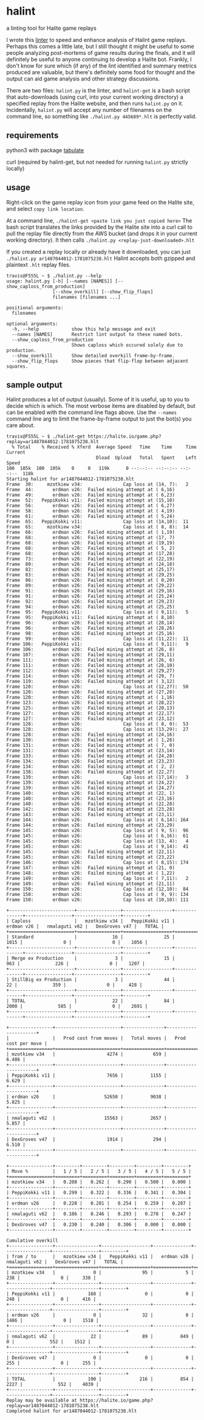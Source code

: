 # halint
a linting tool for Halite game replays

I wrote this [linter](https://en.wikipedia.org/wiki/Lint_(software)) to speed and enhance analysis of Halint game replays.  Perhaps this comes a little late, but I still thought it might be useful to some people analyzing post-mortems of game results during the finals, and it will definitely be useful to anyone continuing to develop a Halite bot.  Frankly, I don't know for sure which (if any) of the lint identified and summary metrics produced are valuable, but there's definitely some food for thought and the output can aid game analysis and other strategy discussions.

There are two files: `halint.py` is the linter, and `halint-get` is a bash script that auto-downloads (using curl, into your current working directory) a specified replay from the Halite website, and then runs `halint.py` on it.  Incidentally, `halint.py` will accept any number of filenames on the command line, so something like  `./halint.py 445689*.hlt` is perfectly valid.

## requirements

python3 with package [tabulate](https://pypi.python.org/pypi/tabulate)

curl (required by halint-get, but not needed for running `halint.py` strictly locally)


## usage

Right-click on the game replay icon from your game feed on the Halite site, and select `copy link location`.

At a command line, `./halint-get <paste link you just copied here>`  The bash script translates the links provided by the Halite site into a curl call to pull the replay file directly from the AWS bucket (and drops it in your current working directory).  It then calls `./halint.py <replay-just-downloaded>.hlt`

If you created a replay locally or already have it downloaded, you can just `./halint.py ar1487044012-1781075238.hlt`
Halint accepts both gzipped and plaintext `.hlt` replay files.

```
travis@F555L ~ $ ./halint.py --help
usage: halint.py [-h] [--names [NAMES]] [--show_caploss_from_production]
                 [--show_overkill] [--show_flip_flops]
                 filenames [filenames ...]

positional arguments:
  filenames

optional arguments:
  -h, --help            show this help message and exit
  --names [NAMES]       Restrict lint output to these named bots.
  --show_caploss_from_production
                        Shows caploss which occured solely due to production.
  --show_overkill       Show detailed overkill frame-by-frame.
  --show_flip_flops     Show pieces that flip-flop between adjacent squares.
```

## sample output

Halint produces a lot of output (usually).  Some of it is useful, up to you to decide which is which.  The most verbose items are disabled by default, but can be enabled with the command line flags above.  Use the `--names` command line arg to limit the frame-by-frame output to just the bot(s) you care about.


```
travis@F555L ~ $ ./halint-get https://halite.io/game.php?replay=ar1487044012-1781075238.hlt
  % Total    % Received % Xferd  Average Speed   Time    Time     Time  Current
                                 Dload  Upload   Total   Spent    Left  Speed
100  105k  100  105k    0     0   119k      0 --:--:-- --:--:-- --:--:--  118k
Starting halint for ar1487044012-1781075238.hlt
Frame  30:     mzotkiew v34:               Cap loss at (14, 7):   2
Frame  44:       erdman v26:  Failed mining attempt at ( 6,16)
Frame  49:       erdman v26:  Failed mining attempt at ( 6,23)
Frame  52:   PeppiKokki v11:  Failed mining attempt at (15,10)
Frame  56:       erdman v26:  Failed mining attempt at ( 6,27)
Frame  58:       erdman v26:  Failed mining attempt at ( 4,19)
Frame  61:       erdman v26:  Failed mining attempt at ( 5,24)
Frame  65:   PeppiKokki v11:               Cap loss at (14,10):  11
Frame  65:     mzotkiew v34:               Cap loss at ( 8, 8):  14
Frame  66:       erdman v26:  Failed mining attempt at ( 1,19)
Frame  68:       erdman v26:  Failed mining attempt at (17, 7)
Frame  68:       erdman v26:  Failed mining attempt at (19,19)
Frame  68:       erdman v26:  Failed mining attempt at ( 5, 2)
Frame  68:       erdman v26:  Failed mining attempt at (17,28)
Frame  73:       erdman v26:  Failed mining attempt at (22,19)
Frame  80:       erdman v26:  Failed mining attempt at (24,18)
Frame  82:       erdman v26:  Failed mining attempt at (25,17)
Frame  83:       erdman v26:  Failed mining attempt at (29,25)
Frame  86:       erdman v26:  Failed mining attempt at ( 0,20)
Frame  89:       erdman v26:  Failed mining attempt at (29,22)
Frame  91:       erdman v26:  Failed mining attempt at (29,16)
Frame  91:       erdman v26:  Failed mining attempt at (25,24)
Frame  92:       erdman v26:  Failed mining attempt at (29,23)
Frame  94:       erdman v26:  Failed mining attempt at (25,25)
Frame  95:   PeppiKokki v11:               Cap loss at ( 9,11):   5
Frame  95:   PeppiKokki v11:  Failed mining attempt at ( 8,10)
Frame  96:       erdman v26:  Failed mining attempt at (28,14)
Frame  96:       erdman v26:  Failed mining attempt at (28,26)
Frame  98:       erdman v26:  Failed mining attempt at (25,16)
Frame  99:       erdman v26:               Cap loss at (11,22):  11
Frame 106:   PeppiKokki v11:               Cap loss at ( 9,11):   9
Frame 106:       erdman v26:  Failed mining attempt at (26, 8)
Frame 107:       erdman v26:  Failed mining attempt at (29,11)
Frame 111:       erdman v26:  Failed mining attempt at (26, 6)
Frame 111:       erdman v26:  Failed mining attempt at (28,10)
Frame 112:       erdman v26:  Failed mining attempt at (29,27)
Frame 114:       erdman v26:  Failed mining attempt at (29, 7)
Frame 119:       erdman v26:  Failed mining attempt at ( 3,12)
Frame 120:       erdman v26:               Cap loss at (12,27):  50
Frame 120:       erdman v26:  Failed mining attempt at (27,28)
Frame 120:       erdman v26:  Failed mining attempt at ( 1,16)
Frame 123:       erdman v26:  Failed mining attempt at (28,22)
Frame 125:       erdman v26:  Failed mining attempt at (20,13)
Frame 127:       erdman v26:  Failed mining attempt at (22,17)
Frame 127:       erdman v26:  Failed mining attempt at (23,12)
Frame 128:       erdman v26:               Cap loss at ( 8, 0):  53
Frame 128:       erdman v26:               Cap loss at (13,29):  27
Frame 128:       erdman v26:  Failed mining attempt at (24,16)
Frame 130:       erdman v26:  Failed mining attempt at ( 1,28)
Frame 131:       erdman v26:  Failed mining attempt at ( 7, 0)
Frame 131:       erdman v26:  Failed mining attempt at (23,14)
Frame 133:       erdman v26:  Failed mining attempt at (24,28)
Frame 134:       erdman v26:  Failed mining attempt at (23,23)
Frame 134:       erdman v26:  Failed mining attempt at ( 2, 2)
Frame 138:       erdman v26:  Failed mining attempt at (22,27)
Frame 139:       erdman v26:               Cap loss at (17,14):   3
Frame 139:       erdman v26:  Failed mining attempt at (24,22)
Frame 139:       erdman v26:  Failed mining attempt at (24,27)
Frame 140:       erdman v26:  Failed mining attempt at (22, 1)
Frame 140:       erdman v26:  Failed mining attempt at (23,16)
Frame 140:       erdman v26:  Failed mining attempt at (22,28)
Frame 142:       erdman v26:  Failed mining attempt at (23,28)
Frame 143:       erdman v26:  Failed mining attempt at (23,11)
Frame 144:       erdman v26:               Cap loss at ( 6,14): 164
Frame 144:       erdman v26:  Failed mining attempt at (23,29)
Frame 145:       erdman v26:               Cap loss at ( 9, 5):  96
Frame 145:       erdman v26:               Cap loss at ( 6,16):  61
Frame 145:       erdman v26:               Cap loss at (13, 4):   4
Frame 145:       erdman v26:               Cap loss at ( 9,14):  41
Frame 145:       erdman v26:  Failed mining attempt at (22,11)
Frame 145:       erdman v26:  Failed mining attempt at (23,22)
Frame 146:       erdman v26:               Cap loss at ( 8,15): 174
Frame 147:       erdman v26:  Failed mining attempt at (21, 0)
Frame 148:       erdman v26:  Failed mining attempt at ( 1,22)
Frame 149:       erdman v26:               Cap loss at ( 7,11):   2
Frame 149:       erdman v26:  Failed mining attempt at (21,11)
Frame 150:       erdman v26:               Cap loss at (12,10):  84
Frame 150:       erdman v26:               Cap loss at ( 9, 9): 134
Frame 150:       erdman v26:               Cap loss at (10,10): 111

+------------------------+----------------+------------------+--------------+-----------------+-----------------+---------+
| Caploss                |   mzotkiew v34 |   PeppiKokki v11 |   erdman v26 |   nmalaguti v62 |   DexGroves v47 |   TOTAL |
+========================+================+==================+==============+=================+=================+=========+
| Standard               |             16 |               25 |         1015 |               0 |               0 |    1056 |
+------------------------+----------------+------------------+--------------+-----------------+-----------------+---------+
| Merge ex Production    |              3 |               15 |          963 |             226 |               0 |    1207 |
+------------------------+----------------+------------------+--------------+-----------------+-----------------+---------+
| StillBig ex Production |              3 |               44 |           22 |             359 |               0 |     428 |
+------------------------+----------------+------------------+--------------+-----------------+-----------------+---------+
| TOTAL                  |             22 |               84 |         2000 |             585 |               0 |    2691 |
+------------------------+----------------+------------------+--------------+-----------------+-----------------+---------+

+----------------+------------------------+---------------+----------------------+
|                |   Prod cost from moves |   Total moves |   Prod cost per move |
+================+========================+===============+======================+
| mzotkiew v34   |                   4274 |           659 |                6.486 |
+----------------+------------------------+---------------+----------------------+
| PeppiKokki v11 |                   7656 |          1155 |                6.629 |
+----------------+------------------------+---------------+----------------------+
| erdman v26     |                  52650 |          9038 |                5.825 |
+----------------+------------------------+---------------+----------------------+
| nmalaguti v62  |                  15563 |          2657 |                5.857 |
+----------------+------------------------+---------------+----------------------+
| DexGroves v47  |                   1914 |           294 |                6.510 |
+----------------+------------------------+---------------+----------------------+

+----------------+---------+---------+---------+---------+---------+
| Move %         |   1 / 5 |   2 / 5 |   3 / 5 |   4 / 5 |   5 / 5 |
+================+=========+=========+=========+=========+=========+
| mzotkiew v34   |   0.208 |   0.262 |   0.290 |   0.500 |   0.000 |
+----------------+---------+---------+---------+---------+---------+
| PeppiKokki v11 |   0.299 |   0.322 |   0.336 |   0.341 |   0.304 |
+----------------+---------+---------+---------+---------+---------+
| erdman v26     |   0.228 |   0.281 |   0.254 |   0.259 |   0.287 |
+----------------+---------+---------+---------+---------+---------+
| nmalaguti v62  |   0.186 |   0.246 |   0.293 |   0.278 |   0.247 |
+----------------+---------+---------+---------+---------+---------+
| DexGroves v47  |   0.230 |   0.240 |   0.306 |   0.000 |   0.000 |
+----------------+---------+---------+---------+---------+---------+

Cumulative overkill
+----------------+----------------+------------------+--------------+-----------------+-----------------+---------+
| from / to      |   mzotkiew v34 |   PeppiKokki v11 |   erdman v26 |   nmalaguti v62 |   DexGroves v47 |   TOTAL |
+================+================+==================+==============+=================+=================+=========+
| mzotkiew v34   |              0 |               95 |            5 |             238 |               0 |     338 |
+----------------+----------------+------------------+--------------+-----------------+-----------------+---------+
| PeppiKokki v11 |            168 |                0 |            0 |             248 |               0 |     416 |
+----------------+----------------+------------------+--------------+-----------------+-----------------+---------+
| erdman v26     |              0 |               32 |            0 |            1486 |               0 |    1518 |
+----------------+----------------+------------------+--------------+-----------------+-----------------+---------+
| nmalaguti v62  |             22 |               89 |          849 |               0 |             552 |    1512 |
+----------------+----------------+------------------+--------------+-----------------+-----------------+---------+
| DexGroves v47  |              0 |                0 |            0 |             255 |               0 |     255 |
+----------------+----------------+------------------+--------------+-----------------+-----------------+---------+
| TOTAL          |            190 |              216 |          854 |            2227 |             552 |    4039 |
+----------------+----------------+------------------+--------------+-----------------+-----------------+---------+
Replay may be available at https://halite.io/game.php?replay=ar1487044012-1781075238.hlt
Completed halint for ar1487044012-1781075238.hlt

```


